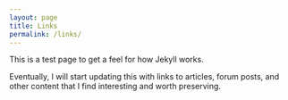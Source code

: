 ```yaml
---
layout: page
title: Links
permalink: /links/
---
```


This is a test page to get a feel for how Jekyll works.

Eventually, I will start updating this with links to articles, forum posts, and other content that I find interesting and worth preserving.
